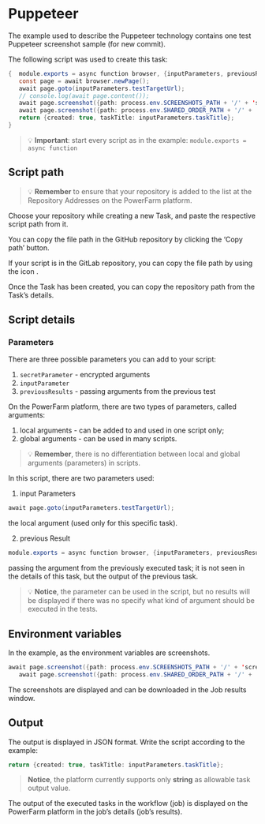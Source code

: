 # Puppeteer

The example used to describe the Puppeteer technology contains one test Puppeteer screenshot sample (for new commit).



The following script was used to create this task:

```java
{  module.exports = async function browser, {inputParameters, previousResult}) {
   const page = await browser.newPage();
   await page.goto(inputParameters.testTargetUrl);
   // console.log(await page.content());
   await page.screenshot({path: process.env.SCREENSHOTS_PATH + '/' + 'screenshot.png'});
   await page.screenshot({path: process.env.SHARED_ORDER_PATH + '/' + 'screenshot.png'});
   return {created: true, taskTitle: inputParameters.taskTitle};
}
```
<!-- theme: warning -->
>💡 **Important**: start every script as in the example: `module.exports = async function`

## Script path

<!-- theme: warning -->
>💡 **Remember** to ensure that your repository is added to the list at the Repository Addresses on the PowerFarm platform.



Choose your repository while creating a new Task, and paste the respective script path from it. 



You can copy the file path in the GitHub repository by clicking the ‘Copy path’ button.


If your script is in the GitLab repository, you can copy the file path by using the icon  .



Once the Task has been created, you can copy the repository path from the Task’s details.



## Script details

### Parameters
There are three possible parameters you can add to your script:
1. `secretParameter` - encrypted arguments
2. `inputParameter` 
3. `previousResults` - passing arguments from the previous test

On the PowerFarm platform, there are two types of parameters, called arguments:
1. local arguments - can be added to and used in one script only;
2. global arguments - can be used in many scripts.

<!-- theme: warning -->
> 💡 **Remember**, there is no differentiation between local and global arguments (parameters) in scripts. 

In this script, there are two parameters used:

1. input Parameters
```java
await page.goto(inputParameters.testTargetUrl);
```
the local argument (used only for this specific task).



2. previous Result 
```java
module.exports = async function browser, {inputParameters, previousResult}) {
```
passing the argument from the previously executed task; it is not seen in the details of this task, but the output of the previous task.

> 💡 **Notice**, the parameter can be used in the script, but no results will be displayed if there was no specify what kind of argument should be executed in the tests.

## Environment variables
In the example, as the environment variables are screenshots. 
```java
await page.screenshot({path: process.env.SCREENSHOTS_PATH + '/' + 'screenshot.png'});
   await page.screenshot({path: process.env.SHARED_ORDER_PATH + '/' + 'screenshot.png'});
```

The screenshots are displayed and can be downloaded in the Job results window.

## Output
The output is displayed in JSON format. Write the script according to the example:
```java
return {created: true, taskTitle: inputParameters.taskTitle};
```
> **Notice**, the platform currently supports only **string** as allowable task output value.

The output of the executed tasks in the workflow (job) is displayed on the PowerFarm platform in the job’s details (job’s results). 
